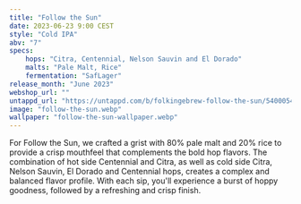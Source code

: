 ```yaml
---
title: "Follow the Sun"
date: 2023-06-23 9:00 CEST
style: "Cold IPA"
abv: "7"
specs:
    hops: "Citra, Centennial, Nelson Sauvin and El Dorado"
    malts: "Pale Malt, Rice"
    fermentation: "SafLager"
release_month: "June 2023"
webshop_url: ""
untappd_url: "https://untappd.com/b/folkingebrew-follow-the-sun/5400054"
image: "follow-the-sun.webp"
wallpaper: "follow-the-sun-wallpaper.webp"
---
```


For Follow the Sun, we crafted a grist with 80% pale malt and 20% rice to provide a crisp mouthfeel that complements the bold hop flavors. The combination of hot side Centennial and Citra, as well as cold side Citra, Nelson Sauvin, El Dorado and Centennial hops, creates a complex and balanced flavor profile. With each sip, you'll experience a burst of hoppy goodness, followed by a refreshing and crisp finish.

